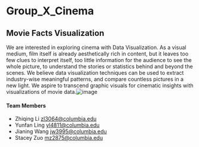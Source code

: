 # Group_X_Cinema
## Movie Facts Visualization

We are interested in exploring cinema with Data Visualization. As a visual medium, film itself is already aesthetically rich in content, but it leaves too few clues to interpret itself, too little information for the audience to see the whole picture, to understand the stories or statistics behind and beyond the scenes. We believe data visualization techniques can be used to extract industry-wise meaningful patterns, and compare countless pictures in a new light. We aspire to transcend graphic visuals for cinematic insights with visualizations of movie data.![image](https://user-images.githubusercontent.com/78892787/156454065-55dcc11a-48f8-4d36-9689-b5527335600e.png)


#### Team Members
- Zhiqing Li  zl3064@columbia.edu
- Yunfan Ling yl4811@columbia.edu
- Jianing Wang  jw3995@columbia.edu
- Stacey Zuo  mz2875@columbia.edu
